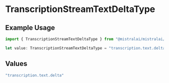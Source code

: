 # TranscriptionStreamTextDeltaType

## Example Usage

```typescript
import { TranscriptionStreamTextDeltaType } from "@mistralai/mistralai/models/components";

let value: TranscriptionStreamTextDeltaType = "transcription.text.delta";
```

## Values

```typescript
"transcription.text.delta"
```